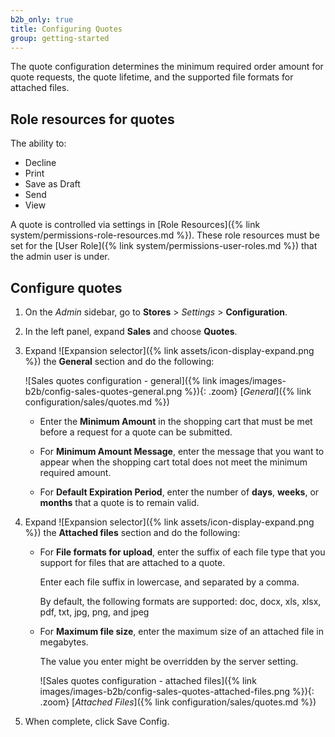 ```yaml
---
b2b_only: true
title: Configuring Quotes
group: getting-started
---
```


The quote configuration determines the minimum required order amount for quote requests, the quote lifetime, and the supported file formats for attached files.

## Role resources for quotes

The ability to:

- Decline
- Print
- Save as Draft
- Send
- View

A quote is controlled via settings in [Role Resources]({% link system/permissions-role-resources.md %}). These role resources must be set for the [User Role]({% link system/permissions-user-roles.md %}) that the admin user is under.

## Configure quotes

1. On the _Admin_ sidebar, go to **Stores** > _Settings_ > **Configuration**.

1. In the left panel, expand **Sales** and choose **Quotes**.

1. Expand ![Expansion selector]({% link assets/icon-display-expand.png %}) the **General** section and do the following:

   ![Sales quotes configuration - general]({% link images/images-b2b/config-sales-quotes-general.png %}){: .zoom}
   [_General_]({% link configuration/sales/quotes.md %})

   - Enter the **Minimum Amount** in the shopping cart that must be met before a request for a quote can be submitted.

   - For **Minimum Amount Message**, enter the message that you want to appear when the shopping cart total does not meet the minimum required amount.

   - For **Default Expiration Period**, enter the number of **days**, **weeks**, or **months** that a quote is to remain valid.

1. Expand ![Expansion selector]({% link assets/icon-display-expand.png %}) the **Attached files** section and do the following:

   - For **File formats for upload**, enter the suffix of each file type that you support for files that are attached to a quote.

      Enter each file suffix in lowercase, and separated by a comma.

      By default, the following formats are supported: doc, docx, xls, xlsx, pdf, txt, jpg, png, and jpeg

   - For **Maximum file size**, enter the maximum size of an attached file in megabytes.

      The value you enter might be overridden by the server setting.

      ![Sales quotes configuration - attached files]({% link images/images-b2b/config-sales-quotes-attached-files.png %}){: .zoom}
      [_Attached Files_]({% link configuration/sales/quotes.md %})

1. When complete, click <span class="btn">Save Config</span>.
